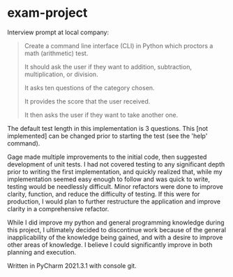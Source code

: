 # exam-project

Interview prompt at local company:
>Create a command line interface (CLI) in Python which proctors a math (arithmetic) test.
>
>It should ask the user if they want to addition, subtraction, multiplication, or division.
>
>It asks ten questions of the category chosen.
>
>It provides the score that the user received.
>
>It then asks the user if they want to take another one.

The default test length in this implementation is 3 questions. This [not implemented] can be changed prior to starting the test (see the 'help' command).

Gage made multiple improvements to the initial code, then suggested development of unit tests. I had not covered testing to any significant depth prior to writing the first implementation, and quickly realized that, while my implementation seemed easy enough to follow and was quick to write, testing would be needlessly difficult. Minor refactors were done to improve clarity, function, and reduce the difficulty of testing. If this were for production, I would plan to further restructure the application and improve clarity in a comprehensive refactor.

While I did improve my python and general programming knowledge during this project, I ultimately decided to discontinue work because of the general inapplicability of the knowledge being gained, and with a desire to improve other areas of knowledge. I believe I could significantly improve in both planning and execution.

Written in PyCharm 2021.3.1 with console git.
